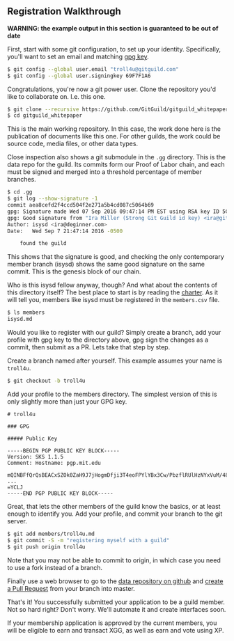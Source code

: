## Registration Walkthrough

__WARNING: the example output in this section is guaranteed to be out of date__

First, start with some git configuration, to set up your identity. Specifically, you'll want to set an email and matching [gpg key](https://git-scm.com/book/en/v2/Git-Tools-Signing-Your-Work).

```sh
$ git config --global user.email "troll4u@gitguild.com"
$ git config --global user.signingkey 69F7F1A6
```

Congratulations, you're now a git power user. Clone the repository you'd like to collaborate on. I.e. this one.

```sh
$ git clone --recursive https://github.com/GitGuild/gitguild_whitepaper.git
$ cd gitguild_whitepaper
```

This is the main working repository. In this case, the work done here is the publication of documents like this one. For other guilds, the work could be source code, media files, or other data types.

Close inspection also shows a git submodule in the `.gg` directory. This is the data repo for the guild. Its commits form our Proof of Labor chain, and each must be signed and merged into a threshold percentage of member branches.

```sh
$ cd .gg
$ git log --show-signature -1
commit aea8cefd2f4ccd504f2e271a5b4cd087c5064b69
gpg: Signature made Wed 07 Sep 2016 09:47:14 PM EST using RSA key ID 5C3586F6
gpg: Good signature from "Ira Miller (Strong Git Guild id key) <ira@gitguild.com>"
Author: isysd <ira@deginner.com>
Date:   Wed Sep 7 21:47:14 2016 -0500

    found the guild
```

This shows that the signature is good, and checking the only contemporary member branch (isysd) shows the same good signature on the same commit. This is the genesis block of our chain.

Who is this isysd fellow anyway, though? And what about the contents of this directory itself? The best place to start is by reading the [charter](https://github.com/isysd/gitguild_whitepaper_data/blob/isysd/charter.md). As it will tell you, members like isysd must be registered in the `members.csv` file.

```sh
$ ls members
isysd.md
```

Would you like to register with our guild? Simply create a branch, add your profile with gpg key to the directory above, gpg sign the changes as a commit, then submit as a PR. Lets take that step by step.

Create a branch named after yourself. This example assumes your name is `troll4u`.

```sh
$ git checkout -b troll4u
```

Add your profile to the members directory. The simplest version of this is only slightly more than just your GPG key.

```
# troll4u

### GPG

##### Public Key

-----BEGIN PGP PUBLIC KEY BLOCK-----
Version: SKS 1.1.5
Comment: Hostname: pgp.mit.edu

mQINBFfQrQsBEACxSZOk0ZaH9J7jHogmDfji3T4eoFPYlYBx3Cw/PbzflRUlHzNYxVuM/48K
...
=YCLJ
-----END PGP PUBLIC KEY BLOCK-----
```

Great, that lets the other members of the guild know the basics, or at least enough to identify you. Add your profile, and commit your branch to the git server.

```sh
$ git add members/troll4u.md
$ git commit -S -m "registering myself with a guild"
$ git push origin troll4u
```

Note that you may not be able to commit to origin, in which case you need to use a fork instead of a branch.

Finally use a web browser to go to the [data repository on github](https://github.com/isysd/gitguild_whitepaper_data) and [create a Pull Request](https://help.github.com/articles/creating-a-pull-request/) from your branch into master.

That's it! You successfully submitted your application to be a guild member. Not so hard right? Don't worry. We'll automate it and create interfaces soon.  

If your membership application is approved by the current members, you will be eligible to earn and transact XGG, as well as earn and vote using XP.
